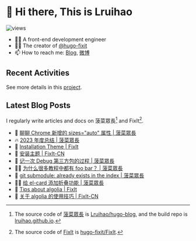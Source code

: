 # 👋 Hi there, This is Lruihao

![views](https://komarev.com/ghpvc/?username=Lruihao&color=ff69b4)

- 👨‍💻 A front-end development engineer
- 👨‍💼 The creator of [@hugo-fixit][hugo-fixit]
- 📫 How to reach me: [Blog][blog], [微博](https://weibo.com/liahao)

## Recent Activities

See more details in this [project](https://github.com/users/Lruihao/projects/1).

## Latest Blog Posts

I regularly write articles and docs on 菠菜眾長[^1] and FixIt[^2].

<!-- BLOG-POST-LIST:START -->
- 📝 [聊聊 Chrome 新增的 sizes=&quot;auto&quot; 属性 | 菠菜眾長](https://lruihao.cn/posts/auto-sizes/ "Wed Feb 21 2024 2:00 AM")
- 🔥 [2023 年度总结 | 菠菜眾長](https://lruihao.cn/years/2023/ "Fri Feb 09 2024 6:07 AM")
- 📝 [Installation Theme | FixIt](https://fixit.lruihao.cn/documentation/installation/ "Thu Jan 18 2024 2:29 AM")
- 📝 [安装主题 | FixIt-CN](https://fixit.lruihao.cn/zh-cn/documentation/installation/ "Thu Jan 18 2024 2:29 AM")
- 📝 [记一次 Debug 第三方包的过程 | 菠菜眾長](https://lruihao.cn/posts/900d5e4/ "Wed Jan 17 2024 6:57 AM")
- 👨‍💻 [为什么很多教程中都有 foo bar？ | 菠菜眾長](https://lruihao.cn/posts/20b75e9/ "Wed Jan 17 2024 1:58 AM")
- 📝 [git submodule: already exists in the index | 菠菜眾長](https://lruihao.cn/posts/6550187/ "Thu Jan 11 2024 2:30 AM")
- 👨‍💻 [给 el-card 添加折叠功能 | 菠菜眾長](https://lruihao.cn/posts/el-card-collapse/ "Wed Jan 10 2024 9:06 AM")
- 📝 [Tips about algolia | FixIt](https://fixit.lruihao.cn/guides/algolia-atomic/ "Fri Dec 01 2023 2:20 AM")
- 📝 [关于 algolia 的使用技巧 | FixIt-CN](https://fixit.lruihao.cn/zh-cn/guides/algolia-atomic/ "Fri Dec 01 2023 2:20 AM")

<!-- BLOG-POST-LIST:END -->

<!-- link reference definition -->
[blog]: https://lruihao.cn
[blog-repo]: https://github.com/Lruihao/hugo-blog
[blog-deploy]: https://github.com/Lruihao/lruihao.github.io
[hugo-fixit]: https://github.com/hugo-fixit
[fixit]: https://fixit.lruihao.cn
[fixit-repo]: https://github.com/hugo-fixit/FixIt

<!-- footnote reference definition -->
[^1]: The source code of [菠菜眾長][blog] is [Lruihao/hugo-blog][blog-repo], and the build repo is [lruihao.github.io][blog-deploy].
[^2]: The source code of [FixIt][fixit] is [hugo-fixit/FixIt][fixit-repo].
